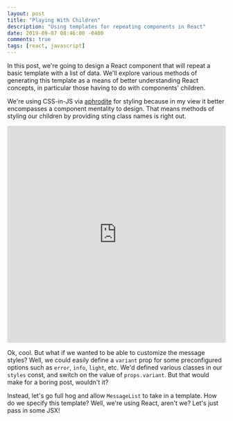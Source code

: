 ```yaml
---
layout: post
title: "Playing With Children"
description: "Using templates for repeating components in React"
date: 2019-09-07 08:46:00 -0400
comments: true
tags: [react, javascript]
---
```


In this post, we're going to design a React component that will repeat a basic template with a list of data. We'll explore various methods of generating this template as a means of better understanding React concepts, in particular those having to do with components' children.

We're using CSS-in-JS via [aphrodite](https://github.com/Khan/aphrodite) for styling because in my view it better encompasses a component mentality to design. That means methods of styling our children by providing sting class names is right out.

<iframe src="https://codesandbox.io/embed/hardcore-chebyshev-5pl9t?fontsize=14&hidenavigation=1&module=%2Fsrc%2FMessageList.js" title="abigstick-playing-with-children-basic" style="width:100%; height:500px; border:0; border-radius: 4px; overflow:hidden; "></iframe>

Ok, cool. But what if we wanted to be able to customize the message styles? Well, we could easily define a `variant` prop for some preconfigured options such as `error`, `info`, `light`, etc. We'd defined various classes in our `styles` const, and switch on the value of `props.variant`. But that would make for a boring post, wouldn't it?

Instead, let's go full hog and allow `MessageList` to take in a template. How do we specify this template? Well, we're using React, aren't we? Let's just pass in some JSX!
